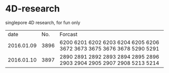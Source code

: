 # 4D-research
singlepore 4D research, for fun only

<table class="table table-bordered table-striped table-condensed">
<tr>
<td> date </td>
<td> No. </td>
<td> Forcast </td>
</tr>
<tr>
<td> 2016.01.09 </td>
<td> 3896 </td>
<td> 6200 6201 6202 6203 6204 6205 6206 3672 3673 3675 3676 3678 5290 5291 </td>
</tr>
<tr>
<td>2016.01.10  </td>
<td> 3897 </td>
<td> 2890 2891 2892 2893 2894 2895 2896 2903 2904 2905 2907 2908 5213 5214 </td>
</tr>
</table>
